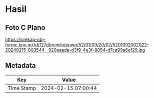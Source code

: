 # Hasil

## Foto C Plano

https://sirekap-obj-formc.kpu.go.id/f27d/pemilu/ppwp/52/01/09/20/02/5201092002022-20240215-003544--920eaada-d3f9-4e3f-8054-d7ca99a6ef29.jpg


## Metadata

| Key        | Value               |
| ---------- | ------------------- |
| Time Stamp | 2024-02-15 07:00:44 |



